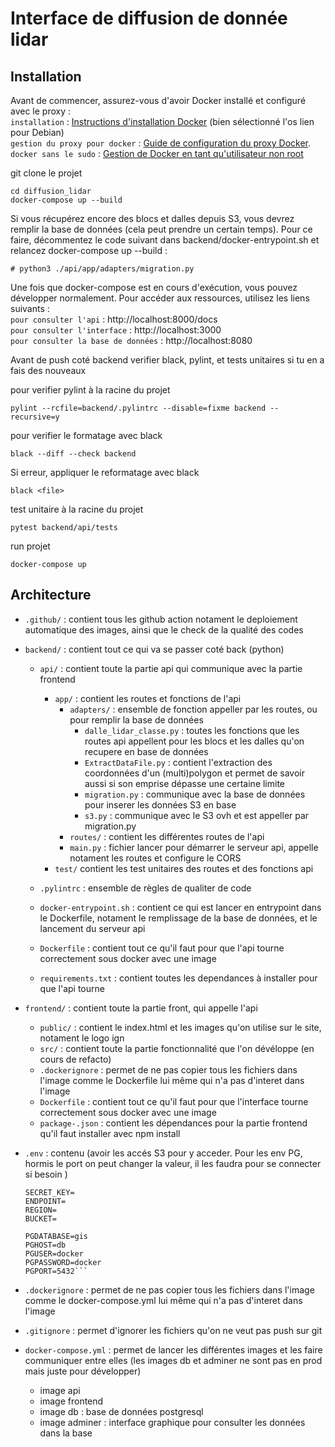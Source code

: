 # Interface de diffusion de donnée lidar

## Installation 

Avant de commencer, assurez-vous d'avoir Docker installé et configuré avec le proxy :\
`installation` : [Instructions d'installation Docker](http://gitlab.dev-arch-diff.ign.fr/vsasyan/install/tree/master#docker) (bien sélectionné l'os lien pour Debian)\
`gestion du proxy pour docker` : [Guide de configuration du proxy Docker](https://mborne.github.io/cours-devops/annexe/proxy-sortant/proxy-docker).\
`docker sans le sudo` : [Gestion de Docker en tant qu'utilisateur non root](https://docs.docker.com/engine/install/linux-postinstall/#manage-docker-as-a-non-root-user)

git clone le projet
```
cd diffusion_lidar
docker-compose up --build
```
Si vous récupérez encore des blocs et dalles depuis S3, vous devrez remplir la base de données (cela peut prendre un certain temps). Pour ce faire, décommentez le code suivant dans backend/docker-entrypoint.sh et relancez docker-compose up --build :
```
# python3 ./api/app/adapters/migration.py
```

Une fois que docker-compose est en cours d'exécution, vous pouvez développer normalement. Pour accéder aux ressources, utilisez les liens suivants :\
`pour consulter l'api` : http://localhost:8000/docs \
`pour consulter l'interface`  : http://localhost:3000 \
`pour consulter la base de données` : http://localhost:8080

Avant de push coté backend verifier black, pylint, et tests unitaires si tu en a fais des nouveaux

pour verifier pylint à la racine du projet
```
pylint --rcfile=backend/.pylintrc --disable=fixme backend --recursive=y
```

pour verifier le formatage avec black
```
black --diff --check backend
```
Si erreur, appliquer le reformatage avec black
```
black <file>
```

test unitaire à la racine du projet
```
pytest backend/api/tests
```

run projet 
```
docker-compose up
```

## Architecture 

- `.github/` : contient tous les github action notament le deploiement automatique des images, ainsi que le check de la qualité des codes

- `backend/` : contient tout ce qui va se passer coté back (python)

    - `api/` : contient toute la partie api qui communique avec la partie frontend
        - `app/` : contient les routes et fonctions de l'api
            - `adapters/` : ensemble de fonction appeller par les routes, ou pour remplir la base de données
                - `dalle_lidar_classe.py` : toutes les fonctions que les routes api appellent pour les blocs et les dalles qu'on recupere en base de données
                - `ExtractDataFile.py` : contient l'extraction des coordonnées d'un (multi)polygon et permet de savoir aussi si son emprise dépasse une certaine limite
                - `migration.py` : communique avec la base de données pour inserer les données S3 en base
                - `s3.py` : communique avec le S3 ovh et est appeller par migration.py
            - `routes/` : contient les différentes routes de l'api
            - `main.py` : fichier lancer pour démarrer le serveur api, appelle notament les routes et configure le CORS
        - `test/` contient les test unitaires des routes et des fonctions api

    - `.pylintrc` : ensemble de règles de qualiter de code

    - `docker-entrypoint.sh` : contient ce qui est lancer en entrypoint dans le Dockerfile, notament le remplissage de la base de données, et le lancement du serveur api

    - `Dockerfile` : contient tout ce qu'il faut pour que l'api tourne correctement sous docker avec une image

    - `requirements.txt` : contient toutes les dependances à installer pour que l'api tourne

- `frontend/` : contient toute la partie front, qui appelle l'api 
    - `public/` : contient le index.html et les images qu'on utilise sur le site, notament le logo ign
    - `src/` : contient toute la partie fonctionnalité que l'on dévéloppe  (en cours de refacto)
    - `.dockerignore` : permet de ne pas copier tous les fichiers dans l'image comme le Dockerfile lui même qui n'a pas d'interet dans l'image
    - `Dockerfile` : contient tout ce qu'il faut pour que l'interface tourne correctement sous docker avec une image
    - `package-.json` : contient les dépendances pour la partie frontend qu'il faut installer avec npm install

- `.env` : contenu (avoir les accés S3 pour y acceder. Pour les env PG, hormis le port on peut changer la valeur, il les faudra pour se connecter si besoin )
    ```ACCESS_KEY=
    SECRET_KEY=
    ENDPOINT=
    REGION=
    BUCKET=

    PGDATABASE=gis
    PGHOST=db
    PGUSER=docker
    PGPASSWORD=docker
    PGPORT=5432```

- `.dockerignore` : permet de ne pas copier tous les fichiers dans l'image comme le docker-compose.yml lui même qui n'a pas d'interet dans l'image
- `.gitignore` : permet d'ignorer les fichiers qu'on ne veut pas push sur git
- `docker-compose.yml` : permet de lancer les différentes images et les faire communiquer entre elles (les images db et adminer ne sont pas en prod mais juste pour développer)
    - image api
    - image frontend
    - image db : base de données postgresql
    - image adminer : interface graphique pour consulter les données dans la base

